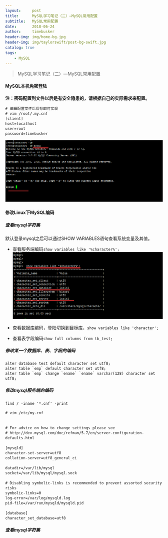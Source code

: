 ```yaml
---
layout:     post
title:      MySQL学习笔记（二）—MySQL常用配置
subtitle:   MySQL常用配置
date:       2018-06-24
author:     timebusker
header-img: img/home-bg.jpg
header-img: img/taylorswift/post-bg-swift.jpg
catalog: true
tags:
    - MySQL
---
```


> MySQL学习笔记（二）—MySQL常用配置

#### MySQL本机免密登陆   
**注：密码配置到文件以后是有安全隐患的，请根据自己的实际需求来配置。**    
```
# 编辑配置文件后保存即可实现
# vim /root/.my.cnf
[client]
host=localhost
user=root
password=timebusker
```  
![image](/img/mysql/1/3.png)    

#### 修改Linux下MySQL编码  
##### 查看mysql字符集 
默认登录mysql之后可以通过SHOW VARIABLES语句查看系统变量及其值。    
- 查看服务端编码`show variables like '%character%';` 
![image](/img/mysql/1/4.png)    
- 查看数据库编码，登陆切换到目标库，`show variables like 'character';`

- 查看表字段编码`show full columns from tb_test;`

##### 修改某一个数据库、表、字段的编码    

```
alter database test default character set utf8;   
alter table `emp` default character set utf8;   
alter table `emp` change `ename` `ename` varchar(128) character set utf8;   
```   

##### 修改mysql服务端的编码   
`find / -iname '*.cnf' -print`   

```  
# vim /etc/my.cnf


# For advice on how to change settings please see
# http://dev.mysql.com/doc/refman/5.7/en/server-configuration-defaults.html

[mysqld]
character-set-server=utf8
collation-server=utf8_general_ci

datadir=/var/lib/mysql
socket=/var/lib/mysql/mysql.sock

# Disabling symbolic-links is recommended to prevent assorted security risks
symbolic-links=0
log-error=/var/log/mysqld.log
pid-file=/var/run/mysqld/mysqld.pid

[database]
character_set_database=utf8
```  

##### 查看mysql字符集 